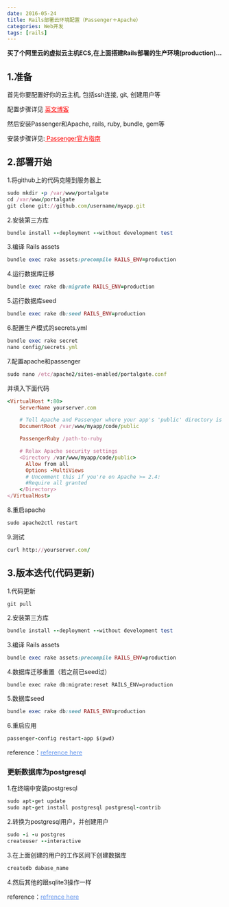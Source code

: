 ```yaml
---
date: 2016-05-24
title: Rails部署云环境配置（Passenger＋Apache）
categories: Web开发
tags: [rails] 
---
```


**买了个阿里云的虚拟云主机ECS,在上面搭建Rails部署的生产环境(production)...**

## 1.准备 

首先你要配置好你的云主机, 包括ssh连接, git, 创建用户等

配置步骤详见 <a href="https://www.digitalocean.com/community/tutorials/how-to-deploy-a-rails-app-with-passenger-and-apache-on-ubuntu-14-04" style="color:red"> 英文博客 </a>

然后安装Passenger和Apache, rails, ruby, bundle, gem等

安装步骤详见:<a href="https://www.phusionpassenger.com/library/walkthroughs/deploy/ruby/" style="color:red"> Passenger官方指南 </a>

## 2.部署开始

1.将github上的代码克隆到服务器上

```ruby
sudo mkdir -p /var/www/portalgate
cd /var/www/portalgate
git clone git://github.com/username/myapp.git
```

2.安装第三方库

```ruby
bundle install --deployment --without development test
```

3.编译 Rails assets 

```ruby
bundle exec rake assets:precompile RAILS_ENV=production
```

4.运行数据库迁移

```ruby
bundle exec rake db:migrate RAILS_ENV=production
```

5.运行数据库seed

```ruby
bundle exec rake db:seed RAILS_ENV=production
```

6.配置生产模式的secrets.yml

```ruby
bundle exec rake secret
nano config/secrets.yml
```


7.配置apache和passenger

```ruby
sudo nano /etc/apache2/sites-enabled/portalgate.conf
```

并填入下面代码

```ruby
<VirtualHost *:80>
    ServerName yourserver.com

    # Tell Apache and Passenger where your app's 'public' directory is
    DocumentRoot /var/www/myapp/code/public

    PassengerRuby /path-to-ruby

    # Relax Apache security settings
    <Directory /var/www/myapp/code/public>
      Allow from all
      Options -MultiViews
      # Uncomment this if you're on Apache >= 2.4:
      #Require all granted
    </Directory>
</VirtualHost>
```

8.重启apache

```ruby
sudo apache2ctl restart
```

9.测试

```ruby
curl http://yourserver.com/
```


## 3.版本迭代(代码更新)


1.代码更新

```ruby
git pull
```

2.安装第三方库

```ruby
bundle install --deployment --without development test
```

3.编译 Rails assets 

```ruby
bundle exec rake assets:precompile RAILS_ENV=production
```

4.数据库迁移重置（若之前已seed过）
```
bundle exec rake db:migrate:reset RAILS_ENV=production
```

5.数据库seed

```ruby
bundle exec rake db:seed RAILS_ENV=production
```

6.重启应用
```ruby
passenger-config restart-app $(pwd)
```

reference：<a href="https://www.phusionpassenger.com/library/walkthroughs/deploy/ruby/ownserver/apache/oss/trusty/deploy_app.html" style="color:cornflowerblue">reference here</a>

### 更新数据库为postgresql

1.在终端中安装postgresql

```ruby
sudo apt-get update
sudo apt-get install postgresql postgresql-contrib
```

2.转换为postgresql用户，并创建用户

```ruby
sudo -i -u postgres
createuser --interactive
```

3.在上面创建的用户的工作区间下创建数据库

```ruby
createdb dabase_name
```

4.然后其他的跟sqlite3操作一样

reference：<a href="https://www.digitalocean.com/community/tutorials/how-to-install-and-use-postgresql-on-ubuntu-14-04" style="color:cornflowerblue">refrence here</a>
